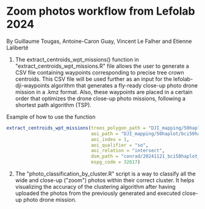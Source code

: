 # Zoom photos workflow from Lefolab 2024
By Guillaume Tougas, Antoine-Caron Guay, Vincent Le Falher and Etienne Laliberté

1. The extract_centroids_wpt_missions() function in "extract_centroids_wpt_missions.R" file allows the user to generate a CSV file containing waypoints corresponding to precise tree crown centroids. This CSV file will be used further as an input for the lefolab-dji-waypoints algorithm that generates a fly-ready close-up photo drone mission in a .kmz format. Also, these waypoints are placed in a certain order that optimizes the drone close-up photo missions, following a shortest path algorithm (TSP).

Example of how to use the function
```R
extract_centroids_wpt_missions(trees_polygon_path = "DJI_mapping/50haplot/50haplot_treesover100m2.gpkg",
                               aoi_path = "DJI_mapping/50haplot/bci50haplot_aoi.gpkg",
                               aoi_index = 1,
                               aoi_qualifier = "so",
                               aoi_relation = "intersect",
                               dsm_path = "conrad/20241121_bci50haplot_m3e/20241121_bci50haplot_m3e_dsm.tif",
                               espg_code = 32617)
```


2. The "photo_classification_by_cluster.R" script is a way to classify all the wide and close-up ("zoom") photos within their correct cluster. It helps visualizing the accuracy of the clustering algorithm after having uploaded the photos from the previously generated and executed close-up photo drone mission.
